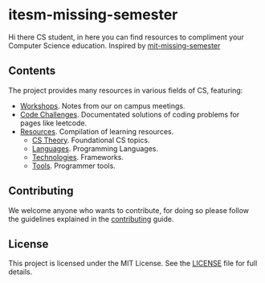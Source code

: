 # itesm-missing-semester

Hi there CS student, in here you can find resources to compliment your Computer
Science education. Inspired by [mit-missing-semester](https://missing.csail.mit.edu/)

## Contents

The project provides many resources in various fields of CS, featuring:

- [Workshops](workshops/README.md). Notes from our on campus meetings.
- [Code Challenges](code_challenges/README.md). Documentated solutions of
coding problems for pages like leetcode.
- [Resources](resources/README.md). Compilation of learning resources.
    - [CS Theory](resources/cs_theory/README.md). Foundational CS topics.
    - [Languages](resources/langs/README.md). Programming Languages.
    - [Technologies](resources/frameworks/README.md). Frameworks.
    - [Tools](resources/tools/README.md). Programmer tools.

## Contributing

We welcome anyone who wants to contribute, for doing so please follow the
guidelines explained in the [contributing](CONTRIBUTING.md) guide.

## License

This project is licensed under the MIT License. See the [LICENSE](LICENSE) file
for full details.
